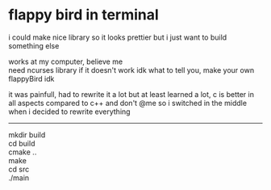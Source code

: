 # flappy bird in terminal

i could make nice library so it looks prettier but i just want to build something else <br />

works at my computer, believe me <br />
need ncurses library if it doesn't work idk what to tell you, make your own flappyBird idk<br />

it was painfull, had to rewrite it a lot but at least learned a lot, c is better in all aspects compared to c++ and don't @me
so i switched in the middle when i decided to rewrite 
everything 
___
mkdir build <br />
cd build <br />
cmake ..<br />
make <br />
cd src<br />
./main<br />

